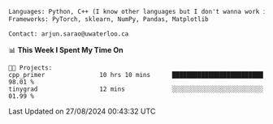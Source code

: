 ```txt
Languages: Python, C++ (I know other languages but I don't wanna work in em)
Frameworks: PyTorch, sklearn, NumPy, Pandas, Matplotlib

Contact: arjun.sarao@uwaterloo.ca
```

<!--START_SECTION:waka-->
📊 **This Week I Spent My Time On** 

```text
🐱‍💻 Projects: 
cpp_primer               10 hrs 10 mins      █████████████████████████   98.01 % 
tinygrad                 12 mins             ░░░░░░░░░░░░░░░░░░░░░░░░░   01.99 % 
```


 Last Updated on 27/08/2024 00:43:32 UTC
<!--END_SECTION:waka-->
